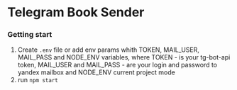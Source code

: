 # Telegram Book Sender

### Getting start   

1. Create  `.env` file or add env params whith TOKEN, MAIL_USER, MAIL_PASS and NODE_ENV variables, where TOKEN - is your tg-bot-api token, 
MAIL_USER and MAIL_PASS - are your login and password to yandex mailbox and NODE_ENV current project mode
2. run `npm start`

